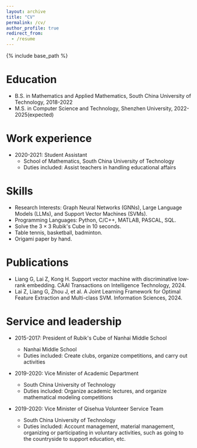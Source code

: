 ```yaml
---
layout: archive
title: "CV"
permalink: /cv/
author_profile: true
redirect_from:
  - /resume
---
```


{% include base_path %}

Education
======
* B.S. in Mathematics and Applied Mathematics, South China University of Technology, 2018-2022
* M.S. in Computer Science and Technology, Shenzhen University, 2022-2025(expected)

Work experience
======
* 2020-2021: Student Assistant
  * School of Mathematics, South China University of Technology
  * Duties included: Assist teachers in handling educational affairs
  
Skills
======
* Research Interests: Graph Neural Networks (GNNs), Large Language Models (LLMs), and Support Vector Machines (SVMs).
* Programming Languages: Python, C/C++, MATLAB, PASCAL, SQL.
* Solve the $3 \times 3$ Rubik's Cube in 10 seconds.
* Table tennis, basketball, badminton.
* Origami paper by hand.

Publications
======
* Liang G, Lai Z, Kong H. Support vector machine with discriminative low‐rank embedding. CAAI Transactions on Intelligence Technology, 2024.
* Lai Z, Liang G, Zhou J, et al. A Joint Learning Framework for Optimal Feature Extraction and Multi-class SVM. Information Sciences, 2024.
  
Service and leadership
======
* 2015-2017: President of Rubik's Cube of Nanhai Middle School
  * Nanhai Middle School
  * Duties included: Create clubs, organize competitions, and carry out activities

* 2019-2020: Vice Minister of Academic Department
  * South China University of Technology
  * Duties included: Organize academic lectures, and organize mathematical modeling competitions

* 2019-2020: Vice Minister of Qisehua Volunteer Service Team
  * South China University of Technology
  * Duties included: Account management, material management, organizing or participating in voluntary activities, such as going to the countryside to support education, etc.
